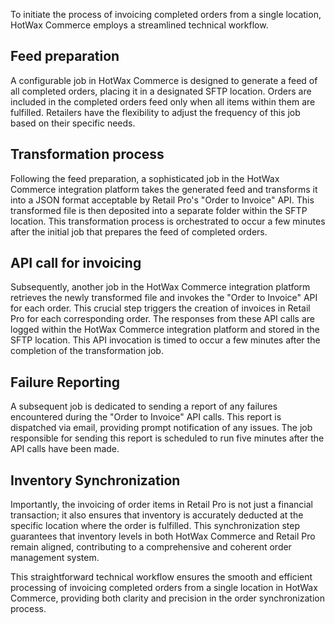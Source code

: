 
To initiate the process of invoicing completed orders from a single location, HotWax Commerce employs a streamlined technical workflow.

## Feed preparation

A configurable job in HotWax Commerce is designed to generate a feed of all completed orders, placing it in a designated SFTP location. Orders are included in the completed orders feed only when all items within them are fulfilled. Retailers have the flexibility to adjust the frequency of this job based on their specific needs.


## Transformation process

Following the feed preparation, a sophisticated job in the HotWax Commerce integration platform takes the generated feed and transforms it into a JSON format acceptable by Retail Pro's "Order to Invoice" API. This transformed file is then deposited into a separate folder within the SFTP location. This transformation process is orchestrated to occur a few minutes after the initial job that prepares the feed of completed orders.


## API call for invoicing

Subsequently, another job in the HotWax Commerce integration platform retrieves the newly transformed file and invokes the "Order to Invoice" API for each order. This crucial step triggers the creation of invoices in Retail Pro for each corresponding order. The responses from these API calls are logged within the HotWax Commerce integration platform and stored in the SFTP location. This API invocation is timed to occur a few minutes after the completion of the transformation job.


## Failure Reporting

A subsequent job is dedicated to sending a report of any failures encountered during the "Order to Invoice" API calls. This report is dispatched via email, providing prompt notification of any issues. The job responsible for sending this report is scheduled to run five minutes after the API calls have been made.


## Inventory Synchronization

Importantly, the invoicing of order items in Retail Pro is not just a financial transaction; it also ensures that inventory is accurately deducted at the specific location where the order is fulfilled. This synchronization step guarantees that inventory levels in both HotWax Commerce and Retail Pro remain aligned, contributing to a comprehensive and coherent order management system.


This straightforward technical workflow ensures the smooth and efficient processing of invoicing completed orders from a single location in HotWax Commerce, providing both clarity and precision in the order synchronization process.



